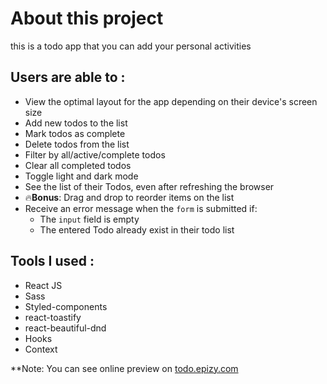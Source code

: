 # About this project
this is a todo app that you can add your personal activities 

## Users are able to :
- View the optimal layout for the app depending on their device's screen size
- Add new todos to the list
- Mark todos as complete
- Delete todos from the list
- Filter by all/active/complete todos
- Clear all completed todos
- Toggle light and dark mode
- See the list of their Todos, even after refreshing the browser
- 🔥**Bonus**: Drag and drop to reorder items on the list
- Receive an error message when the `form` is submitted if:
  - The `input` field is empty
  - The entered Todo already exist in their todo list

## Tools I used :
- React JS
- Sass
- Styled-components
- react-toastify
- react-beautiful-dnd
- Hooks
- Context

**Note: You can see online preview on [todo.epizy.com](http://todo.epizy.com)
